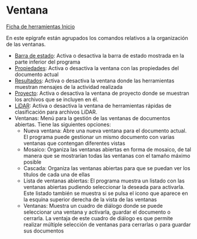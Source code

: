 # Ventana

[Ficha de herramientas Inicio](./)

En este epígrafe están agrupados los comandos relativos a la organización de las ventanas.

* [Barra de estado](../../introduccion/barra-de-estado.md): Activa o desactiva la barra de estado mostrada en la parte inferior del programa
* [Propiedades](../../introduccion/paneles-de-la-aplicacion/panel-propiedades/): Activa o desactiva la ventana con las propiedades del documento actual
* [Resultados](../../introduccion/paneles-de-la-aplicacion/panel-resultados.md): Activa o desactiva la ventana donde las herramientas muestran mensajes de la actividad realizada
* [Proyecto](../../introduccion/paneles-de-la-aplicacion/panel-proyecto.md): Activa o desactiva la ventana de proyecto donde se muestran los archivos que se incluyen en él.
* [LiDAR](../../introduccion/paneles-de-la-aplicacion/panel-propiedades/panel-lidar.md): Activa o desactiva la ventana de herramientas rápidas de clasificación para archivos LiDAR.
* Ventanas: Menú para la gestión de las ventanas de documentos abiertas. Tiene las siguientes opciones:
  * Nueva ventana: Abre una nueva ventana para el documento actual. El programa puede gestionar un mismo documento con varias ventanas que contengan diferentes vistas
  * Mosaico: Organiza las ventanas abiertas en forma de mosaico, de tal manera que se mostrarían todas las ventanas con el tamaño máximo posible
  * Cascada: Organiza las ventanas abiertas para que se puedan ver los títulos de cada una de ellas
  * Lista de ventanas abiertas: El programa muestra un listado con las ventanas abiertas pudiendo seleccionar la deseada para activarla. Este listado también se muestra si se pulsa el icono  que aparece en la esquina superior derecha de la vista de las ventanas
  * Ventanas: Muestra un cuadro de diálogo donde se puede seleccionar una ventana y activarla, guardar el documento o cerrarla. La ventaja de este cuadro de diálogo es que permite realizar múltiple selección de ventanas para cerrarlas o para guardar sus documentos

